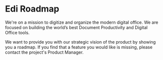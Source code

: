 # Edi Roadmap

We're on a mission to digitize and organize the modern digital office. We are focused on building the world’s best Document Productivity and Digital Office tools. 

We want to provide you with our strategic vision of the product by showing you a roadmap. If you find that a feature you would like is missing, please contact the project's Product Manager.
